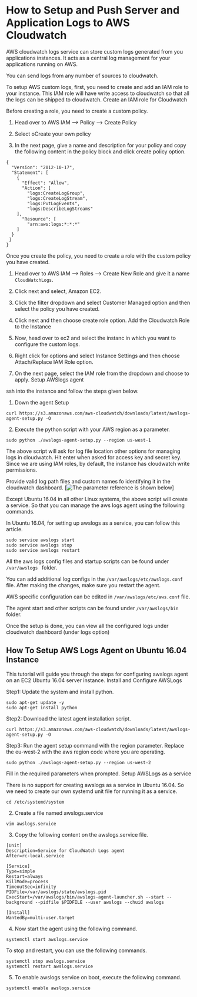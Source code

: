 # How to Setup and Push Server and Application Logs to AWS Cloudwatch

AWS cloudwatch logs service can store custom logs generated from you applications instances. It acts as a central log management for your applications running on AWS.

You can send logs from any number of sources to cloudwatch.

To setup AWS custom logs, first, you need to create and add an IAM role to your instance. This IAM role will have write access to cloudwatch so that all the logs can be shipped to cloudwatch.
Create an IAM role for Cloudwatch

Before creating a role, you need to create a custom policy.

1. Head over to AWS IAM –> Policy –> Create Policy

2. Select oCreate your own policy

3. In the next page, give a name and description for your policy and copy the following content in the policy block and click create policy option.

```
{
  "Version": "2012-10-17",
  "Statement": [
    {
      "Effect": "Allow",
      "Action": [
        "logs:CreateLogGroup",
        "logs:CreateLogStream",
        "logs:PutLogEvents",
        "logs:DescribeLogStreams"
    ],
      "Resource": [
        "arn:aws:logs:*:*:*"
    ]
  }
 ]
}

```

Once you create the policy, you need to create a role with the custom policy you have created.

1. Head over to AWS IAM –> Roles –> Create New Role and give it a name `CloudWatchLogs`.
2. Click next and select, Amazon EC2.
3. Click the filter dropdown and select Customer Managed option and then select the policy you have created.

4. Click next and then choose create role option.
Add the Cloudwatch Role to the Instance

1. Now, head over to ec2 and select the instanc in which you want to configure the custom logs.

2. Right click for options and select Instance Settings and then choose Attach/Replace IAM Role option.

3. On the next page, select the IAM role from the dropdown and choose to apply.
Setup AWSlogs agent

ssh into the instance and follow the steps given below.

1. Down the agent Setup
	
` curl https://s3.amazonaws.com/aws-cloudwatch/downloads/latest/awslogs-agent-setup.py -O `

2. Execute the python script with your AWS region as a parameter.
	
` sudo python ./awslogs-agent-setup.py --region us-west-1 `

The above script will ask for log file location other options for managing logs in cloudwatch. Hit enter when asked for access key and secret key. Since we are using IAM roles, by default, the instance has cloudwatch write permissions.

Provide valid log path files and custom names fo identifying it in the cloudwatch dashboard. [![The parameter reference is shown below](https://github.com/veeru538/learning_path/blob/master/image.png)]

Except Ubuntu 16.04 in all other Linux systems, the above script will create a service. So that you can manage the aws logs agent using the following commands.

In Ubuntu 16.04, for setting up awslogs as a service, you can follow this article.

```	
sudo service awslogs start
sudo service awslogs stop
sudo service awslogs restart

```

All the aws logs config files and startup scripts can be found under `/var/awslogs ` folder.

You can add additional log configs in the `/var/awslogs/etc/awslogs.conf` file. After making the changes, make sure you restart the agent.

AWS specific configuration can be edited in `/var/awslogs/etc/aws.conf` file.

The agent start and other scripts can be found under `/var/awslogs/bin` folder.

Once the setup is done, you can view all the configured logs under cloudwatch dashboard (under logs option)


## How To Setup AWS Logs Agent on Ubuntu 16.04 Instance

This tutorial will guide you through the steps for configuring awslogs agent on an EC2 Ubuntu 16.04 server instance.
Install and Configure AWSLogs

Step1: Update the system and install python.

```
sudo apt-get update -y
sudo apt-get install python
```

Step2: Download the latest agent installation script.

```	
curl https://s3.amazonaws.com/aws-cloudwatch/downloads/latest/awslogs-agent-setup.py -O
```

Step3: Run the agent setup command with the region parameter. Replace the eu-west-2 with the aws region code where you are operating.

```
sudo python ./awslogs-agent-setup.py --region us-west-2
```

Fill in the required parameters when prompted.
Setup AWSLogs as a service

There is no support for creating awslogs as a service in Ubuntu 16.04. So we need to create our own systemd unit file for running it as a service.

```
cd /etc/systemd/system
```
2. Create a file named awslogs.service
	
` vim awslogs.service `

3. Copy the following content on the awslogs.service file.

```	
[Unit]
Description=Service for CloudWatch Logs agent
After=rc-local.service
 
[Service]
Type=simple
Restart=always
KillMode=process
TimeoutSec=infinity
PIDFile=/var/awslogs/state/awslogs.pid
ExecStart=/var/awslogs/bin/awslogs-agent-launcher.sh --start --background --pidfile $PIDFILE --user awslogs --chuid awslogs 
 
[Install]
WantedBy=multi-user.target

```
4. Now start the agent using the following command.

`systemctl start awslogs.service `

To stop and restart, you can use the following commands.

```
systemctl stop awslogs.service
systemctl restart awslogs.service
```

5. To enable awslogs service on boot, execute the following command.

```
systemctl enable awslogs.service
```	

